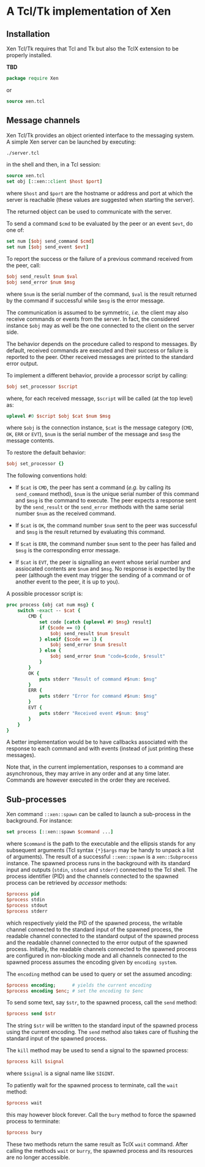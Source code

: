 # A Tcl/Tk implementation of Xen



## Installation

Xen Tcl/Tk requires that Tcl and Tk but also the TclX extension to be properly
installed.

**TBD**

```.tcl
package require Xen
```

or

```.tcl
source xen.tcl
```


## Message channels

Xen Tcl/Tk provides an object oriented interface to the messaging system.
A simple Xen server can be launched by executing:

```.sh
./server.tcl
```

in the shell and then, in a Tcl session:

```.tcl
source xen.tcl
set obj [::xen::client $host $port]
```

where `$host` and `$port` are the hostname or address and port at which the
server is reachable (these values are suggested when starting the server).

The returned object can be used to communicate with the server.

To send a command `$cmd` to be evaluated by the peer or an event `$evt`, do one
of:

```.tcl
set num [$obj send_command $cmd]
set num [$obj send_event $evt]
```

To report the success or the failure of a previous command received from
the peer, call:

```.tcl
$obj send_result $num $val
$obj send_error $num $msg
```

where `$num` is the serial number of the command, `$val` is the result
returned by the command if successful while `$msg` is the error message.

The communication is assumed to be symmetric, *i.e.* the client may also
receive commands or events from the server.  In fact, the considered instance
`$obj` may as well be the one connected to the client on the server side.

The behavior depends on the procedure called to respond to messages.  By
default, received commands are executed and their success or failure is
reported to the peer.  Other received messages are printed to the standard
error output.

To implement a different behavior, provide a processor script by calling:

```.tcl
$obj set_processor $script
```

where, for each received message, `$script` will be called (at the top level)
as:

```.tcl
uplevel #0 $script $obj $cat $num $msg
```

where `$obj` is the connection instance, `$cat` is the message category (`CMD`,
`OK`, `ERR` or `EVT`), `$num` is the serial number of the message and `$msg` the
message contents.

To restore the default behavior:

```.tcl
$obj set_processor {}
```

The following conventions hold:

- If `$cat` is `CMD`, the peer has sent a command (*e.g.* by calling its
  `send_command` method), `$num` is the unique serial number of this command and
  `$msg` is the command to execute.  The peer expects a response sent by the
  `send_result` or the `send_error` methods with the same serial number `$num`
  as the received command.

- If `$cat` is `OK`, the command number `$num` sent to the peer was successful
  and `$msg` is the result returned by evaluating this command.

- If `$cat` is `ERR`, the command number `$num` sent to the peer has failed
  and `$msg` is the corresponding error message.

- If `$cat` is `EVT`, the peer is signalling an event whose serial number and
  assiocated contents are `$num` and `$msg`.  No response is expected by the
  peer (although the event may trigger the sending of a command or of another
  event to the peer, it is up to you).

A possible processor script is:

```.tcl
proc process {obj cat num msg} {
    switch -exact -- $cat {
        CMD {
            set code [catch {uplevel #0 $msg} result]
            if {$code == 0} {
                $obj send_result $num $result
            } elseif {$code == 1} {
                $obj send_error $num $result
            } else {
                $obj send_error $num "code=$code, $result"
            }
        }
        OK {
            puts stderr "Result of command #$num: $msg"
        }
        ERR {
            puts stderr "Error for command #$num: $msg"
        }
        EVT {
            puts stderr "Received event #$num: $msg"
        }
    }
}
```

A better implementation would be to have callbacks associated with the response
to each command and with events (instead of just printing these messages).

Note that, in the current implementation, responses to a command are
asynchronous, they may arrive in any order and at any time later.
Commands are however executed in the order they are received.


## Sub-processes

Xen command `::xen::spawn` can be called to launch a sub-process in
the background.  For instance:

```.tcl
set process [::xen::spawn $command ...]
```

where `$command` is the path to the executable and the ellipsis stands for any
subsequent arguments (Tcl syntax `{*}$args` may be handy to unpack a list of
arguments).  The result of a successful `::xen::spawn` is a `xen::Subprocess`
instance.  The spawned process runs in the background with its standard input
and outputs (`stdin`, `stdout` and `stderr`) connected to the Tcl shell.  The
process identifier (PID) and the channels connected to the spawned process can
be retrieved by *accessor* methods:

```.tcl
$process pid
$process stdin
$process stdout
$process stderr
```

which respectively yield the PID of the spawned process, the writable channel
connected to the standard input of the spawned process, the readable channel
connected to the standard output of the spawned process and the readable
channel connected to the error output of the spawned process.  Initially, the
readable channels connected to the spawned process are configured in
non-blocking mode and all channels connected to the spawned process assumes
the encoding given by `encoding system`.

The `encoding` method can be used to query or set the assumed ancoding:

```.tcl
$process encoding;      # yields the current encoding
$process encoding $enc; # set the encoding to $enc
```

To send some text, say `$str`, to the spawned process, call the `send` method:

```.tcl
$process send $str
```

The string `$str` will be written to the standard input of the spawned process
using the current encoding.  The `send` method also takes care of flushing the
standard input of the spawned process.

The `kill` method may be used to send a signal to the spawned process:

```.tcl
$process kill $signal
```

where `$signal` is a signal name like `SIGINT`.

To patiently wait for the spawned process to terminate, call the `wait` method:

```.tcl
$process wait
```

this may however block forever.  Call the `bury` method to force the spawned
process to terminate:

```.tcl
$process bury
```

These two methods return the same result as TclX `wait` command.  After calling
the methods `wait` or `burry`, the spawned process and its resources are no
longer accessible.
